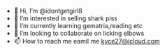 - 👋 Hi, I’m @idontgetgirl8
- 👀 I’m interested in selling shark piss
- 🌱 I’m currently learning gematria,reading etc
- 💞️ I’m looking to collaborate on licking elbows 
- 📫 How to reach me eamil me kyce27@icloud.com

<!---
idontgetgirl8/idontgetgirl8 is a ✨ special ✨ repository because its `README.md` (this file) appears on your GitHub profile.
You can click the Preview link to take a look at your changes.
--- i wish there was 0 steps to heaven 
